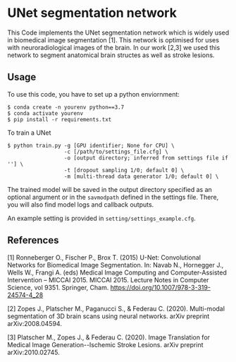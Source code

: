 # UNet segmentation network

This Code implements the UNet segmentation network which is widely used in biomedical image segmentation [1]. This network is optimised for uses with neuroradiological images of the brain. In our work [2,3] we used this network to segment anatomical brain structes as well as stroke lesions.


## Usage
To use this code, you have to set up a python enviornment:
```
$ conda create -n yourenv python==3.7
$ conda activate yourenv
$ pip install -r requirements.txt
```
To train a UNet
```
$ python train.py -g [GPU identifier; None for CPU] \
                  -c [/path/to/settings_file.cfg] \
                  -o [output directory; inferred from settings file if ''] \
                  -t [dropout sampling 1/0; default 0] \
                  -m [multi-thread data generator 1/0; default 0] \
```
The trained model will be saved in the output directory specified as an optional argument or in the `savmodpath` defined in the settings file. There, you will also find model logs and callback outputs. 

An example setting is provided in `setting/settings_example.cfg`.


## References

[1] Ronneberger O., Fischer P., Brox T. (2015) U-Net: Convolutional Networks for Biomedical Image Segmentation. In: Navab N., Hornegger J., Wells W., Frangi A. (eds) Medical Image Computing and Computer-Assisted Intervention – MICCAI 2015. MICCAI 2015. Lecture Notes in Computer Science, vol 9351. Springer, Cham. https://doi.org/10.1007/978-3-319-24574-4_28

[2] Zopes J., Platscher M., Paganucci S., & Federau C. (2020). Multi-modal segmentation of 3D brain scans using neural networks. arXiv preprint arXiv:2008.04594.

[3] Platscher M., Zopes J., & Federau C. (2020). Image Translation for Medical Image Generation--Ischemic Stroke Lesions. arXiv preprint arXiv:2010.02745.
